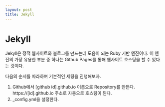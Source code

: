 ```yaml
---
layout: post
title: Jekyll
---
```


# Jekyll

Jekyll은 정적 웹사이트와 블로그를 만드는데 도움이 되는 Ruby 기반 엔진이다.
이 엔진의 가장 유용한 부분 중 하나는 Github Pages를 통해 웹사이트 호스팅을 할 수 있다는 것이다.

다음의 순서를 따라하며 기본적인 세팅을 진행해보자. 

1. Github에서 [github id].github.io 이름으로 Repository를 만든다. https://[id].github.io 주소로 자동으로 호스팅이 된다.
2. _config.yml을 설정한다.

